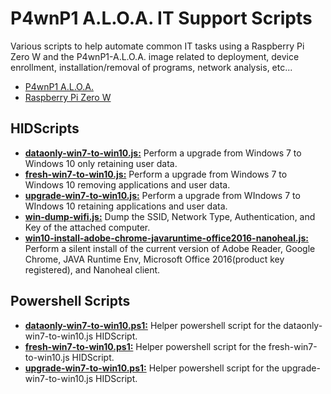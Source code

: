 # P4wnP1 A.L.O.A. IT Support Scripts

Various scripts to help automate common IT tasks using a Raspberry Pi Zero W and the P4wnP1-A.L.O.A. image related to deployment, device enrollment, installation/removal of programs, network analysis, etc...

 - [P4wnP1 A.L.O.A.](https://github.com/RoganDawes/P4wnP1_aloa)
 - [Raspberry Pi Zero W](https://www.raspberrypi.org/products/raspberry-pi-zero-w/)

## HIDScripts
 - [**dataonly-win7-to-win10.js:**](https://github.com/MitchOgden/P4wnP1-A.L.O.A.-IT-Support-Scripts/blob/master/HIDScripts/dataonly-win7-to-win10) Perform a upgrade from Windows 7 to Windows 10 only retaining user data.
 - [**fresh-win7-to-win10.js:**](https://github.com/MitchOgden/P4wnP1-A.L.O.A.-IT-Support-Scripts/blob/master/HIDScripts/fresh-win7-to-win10) Perform a upgrade from Windows 7 to Windows 10 removing applications and user data.
 - [**upgrade-win7-to-win10.js:**](https://github.com/MitchOgden/P4wnP1-A.L.O.A.-IT-Support-Scripts/blob/master/HIDScripts/upgrade-win7-to-win10) Perform a upgrade from WIndows 7 to WIndows 10 retaining applications and user data.
 - [**win-dump-wifi.js:**](https://github.com/MitchOgden/P4wnP1-A.L.O.A.-IT-Support-Scripts/blob/master/HIDScripts/win-dump-wifi.jshttps://github.com/MitchOgden/P4wnP1-A.L.O.A.-IT-Support-Scripts/blob/master/HIDScripts/dataonly-win7-to-win10) Dump the SSID, Network Type, Authentication, and Key of the attached computer.  
 - [**win10-install-adobe-chrome-javaruntime-office2016-nanoheal.js:**](https://github.com/MitchOgden/P4wnP1-A.L.O.A.-IT-Support-Scripts/blob/master/HIDScripts/win10-install-adobe-chrome-javaruntime-office2016-nanoheal) Perform a silent install of the current version of Adobe Reader, Google Chrome, JAVA Runtime Env, Microsoft Office 2016(product key registered), and Nanoheal client.

## Powershell Scripts
 - [**dataonly-win7-to-win10.ps1:**](https://github.com/MitchOgden/P4wnP1-A.L.O.A.-IT-Support-Scripts/blob/master/Powershell%20Scripts/dataonly-win7-to-win10.ps1) Helper powershell script for the dataonly-win7-to-win10.js HIDScript.
 - [**fresh-win7-to-win10.ps1:**](https://github.com/MitchOgden/P4wnP1-A.L.O.A.-IT-Support-Scripts/blob/master/Powershell%20Scripts/fresh-win7-to-win10.ps1) Helper powershell script for the fresh-win7-to-win10.js HIDScript.
 - [**upgrade-win7-to-win10.ps1:**](https://github.com/MitchOgden/P4wnP1-A.L.O.A.-IT-Support-Scripts/blob/master/Powershell%20Scripts/upgrade-win7-to-win10.ps1) Helper powershell script for the upgrade-win7-to-win10.js HIDScript.
